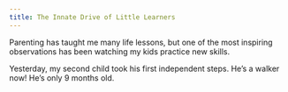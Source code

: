 ```yaml
---
title: The Innate Drive of Little Learners
---
```


Parenting has taught me many life lessons, but one of the most inspiring observations has been watching my kids practice new skills.

Yesterday, my second child took his first independent steps. He’s a walker now! He’s only 9 months old.
